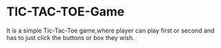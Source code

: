 # TIC-TAC-TOE-Game
It is a simple Tic-Tac-Toe game,where player can play first or second and has to just click the buttons or box they wish.
